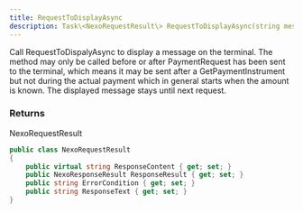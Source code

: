 ```yaml
---
title: RequestToDisplayAsync
description: Task\<NexoRequestResult\> RequestToDisplayAsync(string message)
---
```


Call RequestToDispalyAsync to display a message on the terminal. The method may only be called before or after PaymentRequest has been sent to the terminal, which means it may be sent after a GetPaymentInstrument but not during the actual payment which in general starts when the amount is known. 
The displayed message stays until next request.

### Returns

NexoRequestResult

```c#
public class NexoRequestResult
{
    public virtual string ResponseContent { get; set; }
    public NexoResponseResult ResponseResult { get; set; }
    public string ErrorCondition { get; set; }
    public string ResponseText { get; set; }
}
```
